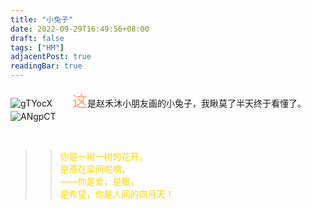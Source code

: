 ```yaml
---
title: "小兔子"
date: 2022-09-29T16:49:56+08:00
draft: false
tags: ["HM"]
adjacentPost: true
readingBar: true
---
```


![gTYocX](https://cdn.jsdelivr.net/gh/imum-me/img@main/uPic/gTYocX.png)
&emsp;&emsp;<font size=5 color=#ffa07a>这</font>是赵禾沐小朋友画的小兔子，我瞅莫了半天终于看懂了。
![ANgpCT](https://cdn.jsdelivr.net/gh/imum-me/img@main/uPic/ANgpCT.png)

<br>

> > <font color=#ffd700>你是一树一树的花开，<br>
> > 是燕在梁间呢喃，<br>
> > ——你是爱，是暖，<br>
> > 是希望，你是人间的四月天！</font><br>